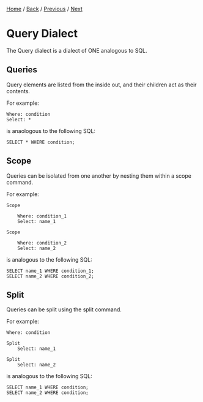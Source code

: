 [Home](https://github.com/Gallery-of-Kaeon/Kaeon-FUSION/tree/master/Kaeon%20FUSION/Documentation) /
[Back](https://github.com/Gallery-of-Kaeon/Kaeon-FUSION/tree/master/Kaeon%20FUSION/Documentation/4%20-%20The%20Web%20and%20Machine%20Interfaces/1%20-%20Web) /
[Previous](https://github.com/Gallery-of-Kaeon/Kaeon-FUSION/tree/master/Kaeon%20FUSION/Documentation/4%20-%20The%20Web%20and%20Machine%20Interfaces/1%20-%20Web/4%20-%20Process%20Dialect) /
[Next](https://github.com/Gallery-of-Kaeon/Kaeon-FUSION/tree/master/Kaeon%20FUSION/Documentation/4%20-%20The%20Web%20and%20Machine%20Interfaces/2%20-%20Machine)

# Query Dialect

The Query dialect is a dialect of ONE analogous to SQL.

## Queries

Query elements are listed from the inside out,
and their children act as their contents.

For example:

    Where: condition
    Select: *

is anaologous to the following SQL:

    SELECT * WHERE condition;

## Scope

Queries can be isolated from one another by nesting them within a scope command.

For example:

    Scope

    	Where: condition_1
    	Select: name_1

    Scope

    	Where: condition_2
    	Select: name_2

is analogous to the following SQL:

    SELECT name_1 WHERE condition_1;
    SELECT name_2 WHERE condition_2;

## Split

Queries can be split using the split command.

For example:

    Where: condition

    Split
    	Select: name_1

    Split
    	Select: name_2

is analogous to the following SQL:

    SELECT name_1 WHERE condition;
    SELECT name_2 WHERE condition;
